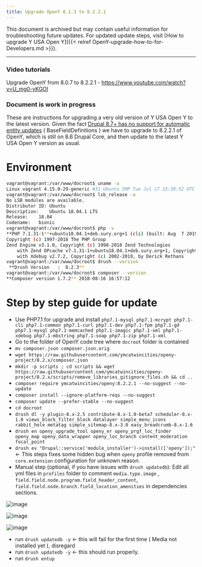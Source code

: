 ```yaml
---
title: Upgrade OpenY 8.1.3 to 8.2.2.1
---
```


This document is archived but may contain useful information for troubleshooting future updates. For updated update steps, visit [How to upgrade Y USA Open Y]({{< relref OpenY-upgrade-how-to-for-Developers.md >}}).

---

### Video tutorials

Upgrade OpenY from 8.0.7 to 8.2.2.1 - https://www.youtube.com/watch?v=U_mg0-yKGOI

### Document is work in progress

These are instructions for upgrading a very old version of Y USA Open Y to the latest version.
Given the fact [Drupal 8.7+ has no support for automatic entity updates](https://www.drupal.org/node/3034742) ( BaseFieldDefinitions ) we have to upgrade to 8.2.2.1 of OpenY, which is still on 8.6 Drupal Core, and then update to the latest Y USA Open Y version as usual.

# Environment

```sh
vagrant@vagrant:/var/www/docroot$ uname -a
Linux vagrant 4.15.0-29-generic #31-Ubuntu SMP Tue Jul 17 15:39:52 UTC 2018 x86_64 x86_64 x86_64 GNU/Linux
vagrant@vagrant:/var/www/docroot$ lsb_release -a
No LSB modules are available.
Distributor ID:	Ubuntu
Description:	Ubuntu 18.04.1 LTS
Release:	18.04
Codename:	bionic
vagrant@vagrant:/var/www/docroot$ php -v
**PHP 7.1.31-1**+ubuntu18.04.1+deb.sury.org+1 (cli) (built: Aug  7 2019 10:23:12) ( NTS )
Copyright (c) 1997-2018 The PHP Group
Zend Engine v3.1.0, Copyright (c) 1998-2018 Zend Technologies
    with Zend OPcache v7.1.31-1+ubuntu18.04.1+deb.sury.org+1, Copyright (c) 1999-2018, by Zend Technologies
    with Xdebug v2.7.2, Copyright (c) 2002-2019, by Derick Rethans
vagrant@vagrant:/var/www/docroot$ drush --version
 **Drush Version   :  8.2.3**
vagrant@vagrant:/var/www/docroot$ composer --version
**Composer version 1.7.2** 2018-08-16 16:57:12
```

# Step by step guide for update

* Use PHP7.1 for upgrade and install `php7.1-mysql php7.1-mcrypt php7.1-cli php7.1-common php7.1-curl php7.1-dev php7.1-fpm php7.1-gd php7.1-mysql php7.1-memcached php7.1-imagic php7.1-xml php7.1-xdebug php7.1-mbstring php7.1-soap php7.1-zip php7.1-xml`
* Go to the folder of OpenY code tree where `docroot` folder is contained
* `mv composer.json composer.json.orig`
* `wget https://raw.githubusercontent.com/ymcatwincities/openy-project/8.2.x/composer.json`
* `mkdir -p scripts ; cd scripts && wget https://raw.githubusercontent.com/ymcatwincities/openy-project/8.2.x/scripts/remove_libraries_gitignore_files.sh && cd ..`
* `composer require ymcatwincities/openy:8.2.2.1 --no-suggest --no-update`
* `composer install --ignore-platform-reqs --no-suggest`
* `composer update --prefer-stable --no-suggest`
* `cd docroot`
* `drush dl -y plugin-8.x-2.5 contribute-8.x-1.0-beta7 scheduler-8.x-1.0 views_block_filter_block datalayer simple_menu_icons rabbit_hole metatag simple_sitemap-8.x-3.0 easy_breadcrumb-8.x-1.6`
* `drush en openy_upgrade_tool openy_er openy_prgf_loc_finder openy_map openy_data_wrapper openy_loc_branch content_moderation focal_point`
* `drush ev "Drupal::service('module_installer')->install(['openy']);"` <- This steps fixes some hidden bug when `openy` profile removed from `core.extension` configuration for unknown reason.
* Manual step (optional, if you have issues with `drush updatedb`): Edit all yml files in `profiles` folder to comment `media.type.image` , `field.field.node.program.field_header_content`, `field.field.node.branch.field_location_amenities` in dependencies sections.

![image](https://user-images.githubusercontent.com/563412/64005803-bc94cc80-cb19-11e9-8137-702d141c48e5.png)

![image](https://user-images.githubusercontent.com/563412/64005817-c1598080-cb19-11e9-8a04-9be0c7f3a15a.png)

![image](https://user-images.githubusercontent.com/563412/64005820-c61e3480-cb19-11e9-9853-dbad3c17d851.png)


* run `drush updatedb -y` <- this will fail for the first time ( Media not installed yet ), disregard
* run `drush updatedb -y` <- this should run properly.
* run `drush entup`
